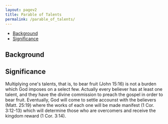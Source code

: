 ```yaml
---
layout: pagev2
title: Parable of Talents
permalink: /parable_of_talents/
---
```

- [Background](#background)
- [Significance](#significance)

## Background

## Significance

Multiplying one's talents, that is, to bear fruit (John 15:16) is not a burden which God imposes on a select few. Actually every believer has at least one talent, and they have the divine commission to preach the gospel in order to bear fruit. Eventually, God will come to settle accounst with the believers (Matt. 25:19) where the works of each one will be made manifest (1 Cor. 3:12-13) which will determine those who are overcomers and receive the kingdom reward (1 Cor. 3:14).